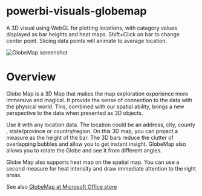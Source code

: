 # powerbi-visuals-globemap
A 3D visual using WebGL for plotting locations, with category values displayed as bar heights and heat maps. Shift+Click on bar to change center point. Slicing data points will animate to average location. 

![GlobeMap screenshot](https://az158878.vo.msecnd.net/marketing/Partner_21474836617/Product_42949680586/Asset_87f58068-9b83-4a54-8889-66617065ec5a/GlobeMapscreenshot2.png)
# Overview
Globe Map is a 3D Map that makes the map exploration experience more immersive and magical. It provide the sense of connection to the data with the physical world. This, combined with our spatial ability, brings a new perspective to the data when presented as 3D objects.

Use it with any location data. The location could be an address, city, county , state/province or country/region. On this 3D map, you can project a measure as the height of the bar. The 3D bars reduce the clutter of overlapping bubbles and allow you to get instant insight. GlobeMap also allows you to rotate the Globe and see it from different angles.

Globe Map also supports heat map on the spatial map. You can use a second measure for heat intensity and draw immediate attention to the right areas.

See also [GlobeMap at Microsoft Office store](https://store.office.com/en-us/app.aspx?assetid=WA104380799&sourcecorrid=21c5c9e1-a21a-4d44-ab42-2134f0c9fc27&searchapppos=0&ui=en-US&rs=en-US&ad=US&appredirect=false)